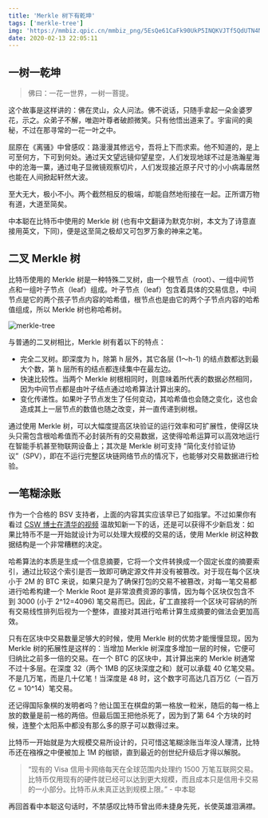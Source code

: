 ```yaml
---
title: 'Merkle 树下有乾坤'
tags: ['merkle-tree']
img: 'https://mmbiz.qpic.cn/mmbiz_png/5EsQe61CaFk90UkP5INQKVJTf5QdUTN4N62SNO5Xw5pdC9DUKKUKFkBo9rIqZfc67GRI4Yx3hm5yT4NUcs966A/640?wx_fmt=png&tp=webp&wxfrom=5&wx_lazy=1&wx_co=1'
date: 2020-02-13 22:05:11
---
```


## 一树一乾坤

> 佛曰：一花一世界，一树一菩提。

这个故事是这样讲的：佛在灵山，众人问法。佛不说话，只随手拿起一朵金婆罗花，示之。众弟子不解，唯迦叶尊者破颜微笑。只有他悟出道来了。宇宙间的奥秘，不过在那寻常的一花一叶之中。

屈原在《离骚》中曾感叹：路漫漫其修远兮，吾将上下而求索。他不知道的，是上可至何方，下可到何处。通过天文望远镜仰望星空，人们发现地球不过是浩瀚星海中的沧海一粟，通过电子显微镜观察切片，人们发现接近原子尺寸的小小病毒居然也能在人间掀起轩然大波。

至大无大，极小不小。两个截然相反的极端，却能自然地衔接在一起。正所谓万物有道，大道至简矣。

中本聪在比特币中使用的 Merkle 树 (也有中文翻译为默克尔树，本文为了诗意直接用英文，下同)，便是这至简之极却又可包罗万象的神来之笔。

## 二叉 Merkle 树

比特币使用的 Merkle 树是一种特殊二叉树，由一个根节点（root）、一组中间节点和一组叶子节点（leaf）组成。叶子节点（leaf）包含着具体的交易信息，中间节点是它的两个孩子节点内容的哈希值，根节点也是由它的两个子节点内容的哈希值组成，所以 Merkle 树也称哈希树。

![merkle-tree](https://www.researchgate.net/profile/Mansi_Bosamia/publication/327601654/figure/fig1/AS:670030102556681@1536759033088/An-example-of-Merkle-Tree.jpg)

与普通的二叉树相比，Merkle 树有着以下的特点：

* 完全二叉树。即深度为 h，除第 h 层外，其它各层 (1～h-1) 的结点数都达到最大个数，第 h 层所有的结点都连续集中在最左边。
* 快速比较性。当两个 Merkle 树根相同时，则意味着所代表的数据必然相同，因为中间节点都是由叶子结点通过哈希算法计算出来的。
* 变化传递性。如果叶子节点发生了任何变动，其哈希值也会随之变化，这也会造成其上一层节点的数值也随之改变，并一直传递到树根。

通过使用 Merkle 树，可以大幅度提高区块验证的运行效率和可扩展性，使得区块头只需包含根哈希值而不必封装所有的交易数据，这使得哈希运算可以高效地运行在智能手机甚至物联网设备上；其次是 Merkle 树可支持 “简化支付验证协议”（SPV），即在不运行完整区块链网络节点的情况下，也能够对交易数据进行检验。

## 一笔糊涂账

作为一个合格的 BSV 支持者，上面的内容其实应该早已了如指掌。不过如果你有看过 [CSW 博士在清华的视频](https://www.bilibili.com/video/av87199171?from=search&seid=12482512628086442669) 温故知新一下的话，还是可以获得不少新启发：如果比特币不是一开始就设计为可以处理大规模的交易的话，使用 Merkle 树这种数据结构是一个非常糟糕的决定。

哈希算法的本质是生成一个信息摘要，它将一个文件转换成一个固定长度的摘要索引，通过比较这个索引是否一致即可确定源文件并没有被篡改。对于现在每个区块小于 2M 的 BTC 来说，如果只是为了确保打包的交易不被篡改，对每一笔交易都进行哈希构建一个 Merkle Root 是非常浪费资源的事情，因为每个区块仅包含不到 3000 (小于 2^12=4096) 笔交易而已。因此，矿工直接将一个区块可容纳的所有交易线性排列后视为一个整体，直接对其进行哈希计算生成摘要的做法会更加高效。

只有在区块中交易数量足够大的时候，使用 Merkle 树的优势才能慢慢显现，因为 Merkle 树的拓展性是这样的：当增加 Merkle 树深度多增加一层的时候，它便可归纳比之前多一倍的交易。在一个 BTC 的区块中，其计算出来的 Merkle 树通常不过十多层。在深度 32（两个 1MB 的区块深度之和）就可以承载 40 亿笔交易。不是几万笔，而是几十亿笔！当深度是 48 时，这个数字可高达几百万亿（一百万亿 = 10^14）笔交易。

还记得国际象棋的发明者吗？他让国王在棋盘的第一格放一粒米，随后的每一格上放的数量是前一格的两倍。但最后国王把他杀死了，因为到了第 64 个方块的时候，连整个太阳系中都没有那么多的原子可以数得过来。

比特币一开始就是为大规模交易所设计的，只可惜这笔糊涂账当年没人理清，比特币还在襁褓之中便被加上 1M 的枷锁，直到最近的创世纪升级后才得以解脱。

> “现有的 Visa 信用卡网络每天在全球范围内处理约 1500 万笔互联网交易。比特币仅用现有的硬件就已经可以达到更大规模，而且成本只是信用卡交易的一小部分。比特币从未真正达到规模上限。” - 中本聪

再回首看中本聪这句话时，不禁感叹比特币曾出师未捷身先死，长使英雄泪满襟。
